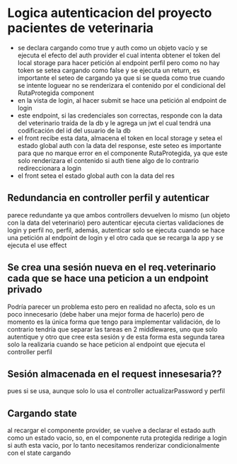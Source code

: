 # Logica autenticacion del proyecto pacientes de veterinaria
- se declara cargando como true y auth como un objeto vacío y se ejecuta el efecto del auth provider el cual intenta obtener el token del local storage para hacer petición al endpoint perfil pero como no hay token se setea cargando como false y se ejecuta un return, es importante el seteo de cargando ya que si se queda como true cuando se intente loguear no se renderizara el contenido por el condicional del RutaProtegida component
- en la vista de login, al hacer submit se hace una petición al endpoint de login
- este endpoint, si las credenciales son correctas, responde con la data del veterinario traída de la db y le agrega un jwt el cual tendrá una codificación del id del usuario de la db
- el front recibe esta data, almacena el token en local storage y setea el estado global auth con la data del response, este seteo es importante para que no marque error en el componente RutaProtegida, ya que este solo renderizara el contenido si auth tiene algo de lo contrario redireccionara a login
- el front setea el estado global auth con la data del res
   
## Redundancia en controller perfil y autenticar  
parece redundante ya que ambos controllers devuelven lo mismo (un objeto con la data del veterinario) pero autenticar ejecuta ciertas validaciones de login y perfil no, perfil, además, autenticar solo se ejecuta cuando se hace una petición al endpoint de login y el otro cada que se recarga la app y se ejecuta el use effect

## Se crea una sesión nueva en el req.veterinario cada que se hace una peticion a un endpoint privado  
Podría parecer un problema esto pero en realidad no afecta, solo es un poco innecesario (debe haber una mejor forma de hacerlo) pero de momento es la única forma que tengo para implementar validación, de lo contrario tendría que separar las tareas en 2 middlewares, uno que solo autentique y otro que cree esta sesión y de esta forma esta segunda tarea solo la realizaria cuando se hace peticion al endpoint que ejecuta el controller perfil  

## Sesión almacenada en el request innesesaria??
pues si se usa, aunque solo lo usa el controller actualizarPassword y perfil

## Cargando state  
al recargar el componente provider, se vuelve a declarar el estado auth como un estado vacio, so, en el componente ruta protegida redirige a login si auth esta vacio, por lo tanto necesitamos renderizar condicionalmente con el state cargando
